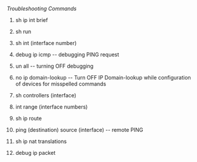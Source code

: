 *Troubleshooting Commands*

1. sh ip int brief

2. sh run

3. sh int (interface number)
  
4. debug ip icmp -- debugging PING request

5. un all -- turning OFF debugging

6. no ip domain-lookup -- Turn OFF IP Domain-lookup while configuration of devices for misspelled commands

7. sh controllers (interface)
  
8. int range (interface numbers)
  
9. sh ip route

10. ping (destination) source (interface) -- remote PING
  
11. sh ip nat translations

12. debug ip packet
